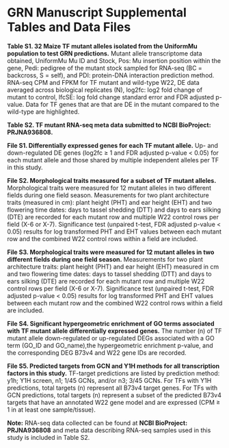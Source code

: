 # GRN Manuscript Supplemental Tables and Data Files

**Table S1. 32 Maize TF mutant alleles isolated from the UniformMu population to test GRN predictions.** Mutant allele transcriptome data obtained, UniformMu Mu ID and Stock, Pos: Mu insertion position within the gene, Pedi: pedigree of the mutant stock sampled for RNA-seq (BC = backcross, S = self), and PDI: protein-DNA interaction prediction method. RNA-seq CPM and FPKM for TF mutant and wild-type W22, DE data averaged across biological replicates (N), log2fc: log2 fold change of mutant to control, lfcSE: log fold change standard error and FDR adjusted p-value. Data for TF genes that are that are DE in the mutant compared to the wild-type are highlighted. 

**Table S2. TF mutant RNA-seq meta data submitted to NCBI BioProject: PRJNA936808.** 

**File S1. Differentially expressed genes for each TF mutant allele.** Up- and down-regulated DE genes (log2fc ≥ 1 and FDR adjusted p-value < 0.05) for each mutant allele and those shared by multiple independent alleles per TF in this study.

**File S2. Morphological traits measured for a subset of TF mutant alleles.** Morphological traits were measured for 12 mutant alleles in two different fields during one field season. Measurements for two plant architecture traits (measured in cm): plant height (PHT) and ear height (EHT) and two flowering time dates: days to tassel shedding (DTT) and days to ears silking (DTE) are recorded for each mutant row and multiple W22 control rows per field (X-6 or X-7). Significance test (unpaired t-test, FDR adjusted p-value < 0.05) results for log transformed PHT and EHT values between each mutant row and the combined W22 control rows within a field are included. 

**File S3. Morphological traits were measured for 12 mutant alleles in two different fields during one field season.** Measurements for two plant architecture traits: plant height (PHT) and ear height (EHT) measured in cm and two flowering time dates: days to tassel shedding (DTT) and days to ears silking (DTE) are recorded for each mutant row and multiple W22 control rows per field (X-6 or X-7). Significance test (unpaired t-test, FDR adjusted p-value < 0.05) results for log transformed PHT and EHT values between each mutant row and the combined W22 control rows within a field are included. 

**File S4. Significant hypergeometric enrichment of GO terms associated with TF mutant allele differentially expressed genes.** The number (n) of TF mutant allele down-regulated or up-regulated DEGs associated with a GO term (GO_ID and GO_name),the hypergeometric enrichment p-value, and the corresponding DEG B73v4 and W22 gene IDs are recorded. 

**File S5. Predicted targets from GCN and Y1H methods for all transcription factors in this study.** TF-target predictions are listed by prediction method: y1h; Y1H screen, n1; 1/45 GCNs, and/or n3; 3/45 GCNs. For TFs with Y1H predictions, total targets (n) represent all B73v4 target genes. For TFs with GCN predictions, total targets (n) represent a subset of the predicted B73v4 targets that have an annotated W22 gene model and are expressed (CPM ≥ 1 in at least one sample/tissue). 

**Note:** RNA-seq data collected can be found at **NCBI BioProject: PRJNA936808** and meta data describing RNA-seq samples used in this study is included in Table S2.

